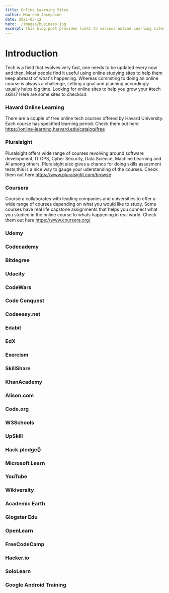 ```yaml
---
title: Online Learning Sites
author: Maureen Josephine
date: 2021-05-12
hero: ./images/business.jpg
excerpt: This blog post provides links to various online Learning sites.
---
```

# Introduction

Tech is a field that evolves very fast, one needs to be updated every now and then. Most people find it useful using online studying sites to help them keep abreast of what's happening. Whereas commiting to doing an online course is always a challenge, setting a goal and planning accordingly usually helps big time. Looking for online sites to help you grow your #tech skills? Here are some sites to checkout. 

### Havard Online Learning

There are a couple of free online tech courses offered by Havard University.
Each course has specified learning period. Check them out here
https://online-learning.harvard.edu/catalog/free

### Pluralsight

Pluralsight offers wide range of courses revolving around software development, IT OPS, Cyber Security, Data Science, Machine Learning and AI among others. Pluralsight also gives a chance for doing skills assesment tests,this is a nice way to gauge your uderstanding of the courses. Check them out here
https://www.pluralsight.com/browse

### Coursera

Coursera collaborates with leading companies and universities to offer a wide range of courses depending on what you would like to study. Some courses have real life capstone assignments that helps you connect what you studied in the online course to whats happening in real world. Check them out here
https://www.coursera.org/

### Udemy

### Codecademy

### Bitdegree

### Udacity

### CodeWars

### Code Conquest

### Codeeasy.net

### Edabit

### EdX

### Exercism


### SkillShare

### KhanAcademy

### Alison.com

### Code.org

### W3Schools

### UpSkill

### Hack.pledge()

### Microsoft Learn

### YouTube

### Wikiversity

### Academic Earth

### Glogster Edu

### OpenLearn

### FreeCodeCamp

### Hacker.io

### SoloLearn

### Google Android Training


